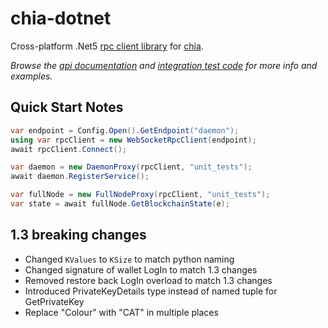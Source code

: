 # chia-dotnet

Cross-platform .Net5 [rpc client library](https://github.com/dkackman/chia-dotnet) for [chia](https://chia.net).

_Browse the [api documentation](https://dkackman.github.io/chia-dotnet/api/chia.dotnet.html) and 
[integration test code](https://github.com/dkackman/chia-dotnet/tree/main/src/chia-dotnet.tests) for more info and examples._

## Quick Start Notes

```csharp
var endpoint = Config.Open().GetEndpoint("daemon");
using var rpcClient = new WebSocketRpcClient(endpoint);
await rpcClient.Connect();

var daemon = new DaemonProxy(rpcClient, "unit_tests");
await daemon.RegisterService();

var fullNode = new FullNodeProxy(rpcClient, "unit_tests");
var state = await fullNode.GetBlockchainState(e);
```

## 1.3 breaking changes

- Changed `KValues` to `KSize` to match python naming
- Changed signature of wallet LogIn to match 1.3 changes
- Removed restore back LogIn overload to match 1.3 changes
- Introduced PrivateKeyDetails type instead of named tuple for GetPrivateKey
- Replace "Colour" with "CAT" in multiple places
